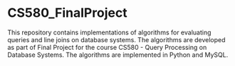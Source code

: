 # CS580_FinalProject
This repository contains implementations of algorithms for evaluating queries and line joins on database systems. The algorithms are developed as part of Final Project for the course CS580 - Query Processing on Database Systems.  The algorithms are implemented in Python and MySQL.
